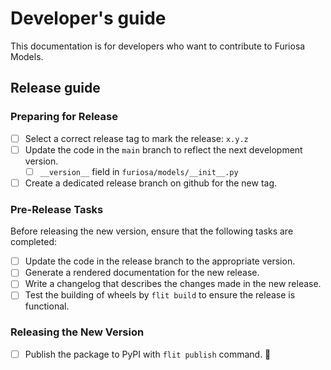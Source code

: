 # Developer's guide

This documentation is for developers who want to contribute to Furiosa Models.

## Release guide

### Preparing for Release

- [ ] Select a correct release tag to mark the release: `x.y.z`
- [ ] Update the code in the `main` branch to reflect the next development version.
    - [ ] `__version__` field in `furiosa/models/__init__.py`
- [ ] Create a dedicated release branch on github for the new tag.

### Pre-Release Tasks

Before releasing the new version, ensure that the following tasks are completed:

- [ ] Update the code in the release branch to the appropriate version.
- [ ] Generate a rendered documentation for the new release.
- [ ] Write a changelog that describes the changes made in the new release.
- [ ] Test the building of wheels by `flit build` to ensure the release is functional.

### Releasing the New Version

- [ ] Publish the package to PyPI with `flit publish` command. 🎉
